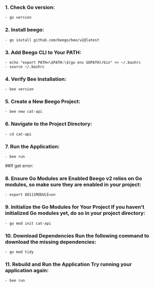 ### 1. Check Go version:
    - go version

### 2. Install beego:
    - go install github.com/beego/bee/v2@latest

### 3. Add Beego CLI to Your PATH:
    - echo "export PATH=\$PATH:\$(go env GOPATH)/bin" >> ~/.bashrc
    - source ~/.bashrc

### 4. Verify Bee Installation:
    - bee version

### 5. Create a New Beego Project:
    - bee new cat-api

### 6. Navigate to the Project Directory:
    - cd cat-api

### 7. Run the Application:
    - bee run

##If get error:

### 8. Ensure Go Modules are Enabled Beego v2 relies on Go modules, so make sure they are enabled in your project:
    - export GO111MODULE=on

### 9. Initialize the Go Modules for Your Project If you haven't initialized Go modules yet, do so in your project directory:
    - go mod init cat-api

### 10.  Download Dependencies Run the following command to download the missing dependencies:
    - go mod tidy

### 11. Rebuild and Run the Application Try running your application again:
    - bee run
